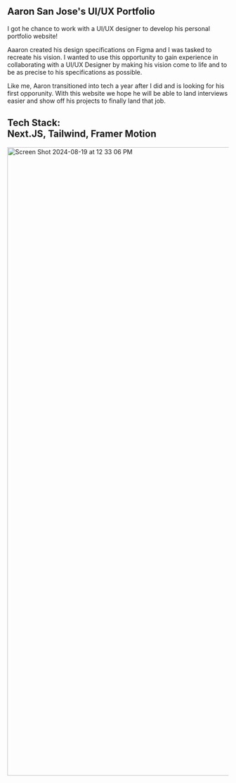 ## Aaron San Jose's UI/UX Portfolio
<p>I got he chance to work with a UI/UX designer to develop his personal portfolio website!</p>
<p>Aaaron created his design specifications on Figma and I was tasked to recreate his vision. I wanted to use this opportunity to gain experience in collaborating with a UI/UX Designer by making his vision come to life and to be as precise to his specifications as possible.</p>
<p>Like me, Aaron transitioned into tech a year after I did and is looking for his first opporunity. With this website we hope he will be able to land interviews easier and show off his projects to finally land that job. </p>

<h2> Tech Stack: 
<br> Next.JS, Tailwind, Framer Motion </h2>

<img width="1428" alt="Screen Shot 2024-08-19 at 12 33 06 PM" src="https://github.com/user-attachments/assets/76aa890f-677f-4adf-9d9b-de365290adc5">
